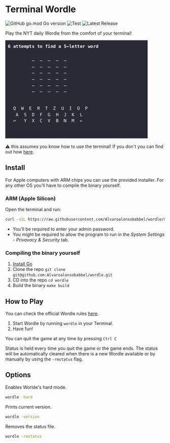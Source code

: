 # Terminal Wordle

![GitHub go.mod Go version](https://img.shields.io/github/go-mod/go-version/Alvaroalonsobabbel/wordle) ![Test](https://github.com/Alvaroalonsobabbel/wordle/actions/workflows/test.yml/badge.svg) ![Latest Release](https://img.shields.io/github/v/release/Alvaroalonsobabbel/wordle?color=blue&label=Latest%20Release)

Play the NYT daily Wordle from the comfort of your terminal!

<img src="doc/example.gif" alt="drawing" width="450"/>

⚠️ this assumes you know how to use the terminal! If you don't you can find out how [here](https://www.google.com/search?q=how+to+use+the+terminal).

## Install

For Apple computers with ARM chips you can use the provided installer. For any other OS you'll have to compile the binary yourself.

### ARM (Apple Silicon)

Open the terminal and run:

```bash
curl -sSL https://raw.githubusercontent.com/Alvaroalonsobabbel/wordle/main/bin/install.sh | bash
```

- You'll be required to enter your admin password.
- You might be required to allow the program to run in the _System Settings - Privavacy & Security_ tab.

### Compiling the binary yourself

1. [Install Go](https://go.dev/doc/install)
2. Clone the repo `git clone git@github.com:Alvaroalonsobabbel/wordle.git`
3. CD into the repo `cd wordle`
4. Build the binary `make build`

## How to Play

You can check the official Wordle rules [here](https://www.nytimes.com/2023/08/01/crosswords/how-to-talk-about-wordle.html).

1. Start Wordle by running `wordle` in your Terminal.
2. Have fun!

You can quit the game at any time by pressing `Ctrl C`

Status is held every time you quit the game or the game ends. The status will be automatically cleared when there is a new Wordle available or by manually by using the `-rmstatus` flag.

## Options

Enables Worlde's hard mode.

```bash
wordle -hard
```

Prints current version.

```bash
wordle -version
```

Removes the status file.

```bash
wordle -rmstatus
```
